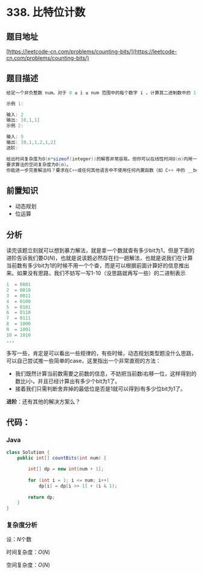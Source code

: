 # 338. 比特位计数

## 题目地址

[https://leetcode-cn.com/problems/counting-bits/](https://leetcode-cn.com/problems/counting-bits/)

## 题目描述

```java
给定一个非负整数 num。对于 0 ≤ i ≤ num 范围中的每个数字 i ，计算其二进制数中的 1 的数目并将它们作为数组返回。

示例 1:

输入: 2
输出: [0,1,1]
示例 2:

输入: 5
输出: [0,1,1,2,1,2]
进阶:

给出时间复杂度为O(n*sizeof(integer))的解答非常容易。但你可以在线性时间O(n)内用一趟扫描做到吗？
要求算法的空间复杂度为O(n)。
你能进一步完善解法吗？要求在C++或任何其他语言中不使用任何内置函数（如 C++ 中的 __builtin_popcount）来执行此操作。
```

## 前置知识

- 动态规划
- 位运算

## 分析

读完该题立刻就可以想到暴力解法，就是拿一个数就查有多少bit为1，但是下面的进阶告诉我们要$O(N)$，也就是说该题必然存在扫一趟解法，也就是说我们在计算当前数有多少bit为1的时候不用一个个查，而是可以根据前面计算好的信息推出来。如果没有思路，我们不妨写一写1-10（没思路就再写一些）的二进制表示

```java
1  = 0001
2  = 0010
3  = 0011
4  = 0100
5  = 0101
6  = 0110
7  = 0111
8  = 1000
9  = 1001
10 = 1010
...
```

多写一些，肯定是可以看出一些规律的，有些时候，动态规划类型题没什么思路，可以自己尝试推一些简单的case，这里指出一个非常直观的方法：

- 我们既然计算当前数需要之前数的信息，不妨把当前数i右移一位，这样得到的数比i小，并且已经计算出有多少个bit为1了。
- 接着我们只需判断舍弃掉的最低位是否是1就可以得到i有多少位bit为1了。

**进阶**：还有其他的解决方案么？

## 代码：

### Java

```java
class Solution {
    public int[] countBits(int num) {

        int[] dp = new int[num + 1];
        
        for (int i = 1; i <= num; i++)
            dp[i] = dp[i >> 1] + (i & 1);
        
        return dp;
    }
}
```

### 复杂度分析

设：$N$个数

时间复杂度：$O(N)$

空间复杂度：$O(N)$
